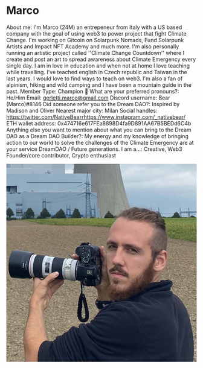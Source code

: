 # Marco

About me: I'm Marco (24M) an entrepeneur from Italy with a US based company with the goal of using web3 to power project that fight Climate Change. I'm working on Gitcoin on Solarpunk Nomads, Fund Solarpunk Artists and Impact NFT Academy and much more.
I'm also personally running an artistic project called ''Climate Change Countdown'' where I create and post an art to spread awareness about Climate Emergency every single day.
I am in love in education and when not at home I love teaching while travelling. I've teached english in Czech republic and Taiwan in the last years. I would love to find ways to teach on web3.
I'm also a fan of alpinism, hiking and wild camping and I have been a mountain guide in the past.
Member Type: Champion 🙌
What are your preferred pronouns?: He/Him
Email: gerletti.marco@gmail.com
Discord username: Bear (Marco)#8146
Did someone refer you to the Dream DAO?: Inspired by Madison and Oliver
Nearest major city: Milan
Social handles: https://twitter.com/NativeBearrhttps://www.instagram.com/_nativebear/
ETH wallet address: 0x474716e617FEa8898D4fa9D891AA67B5BEDd6C4b
Anything else you want to mention about what you can bring to the Dream DAO as a Dream DAO Builder?: My energy and my knowledge of bringing action to our world to solve the challenges of the Climate Emergency are at your service DreamDAO / Future generations.
I am a...: Creative, Web3 Founder/core contributor, Crypto enthusiast

![6225286A-C104-4B7C-B417-82D3EBF1D3302021-09-15_10-54-13_683 2.jpg](Marco%20a0490ac4dd7c4e2e9911bc120c3657f6/6225286A-C104-4B7C-B417-82D3EBF1D3302021-09-15_10-54-13_683_2.jpg)